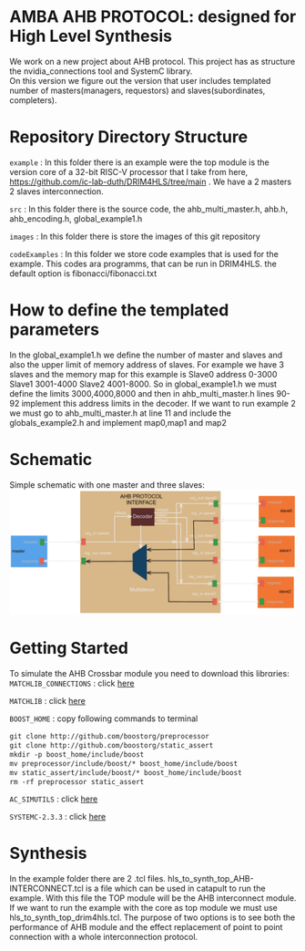 # AMBA AHB PROTOCOL: designed for High Level Synthesis

We work on a new project about AHB protocol. This project has as structure the nvidia_connections tool and SystemC library.  
On this version we figure out the version that user includes templated number of masters(managers, requestors) and slaves(subordinates, completers). 

# Repository Directory Structure

`example` : In this folder there is an example were the top module is the version core of a 32-bit RISC-V processor that I take from here, https://github.com/ic-lab-duth/DRIM4HLS/tree/main .
We have a 2 masters 2 slaves interconnection.

`src` : In this folder there is the source code, the ahb_multi_master.h, ahb.h, ahb_encoding.h, global_example1.h

`images` : In this folder there is store the images of this git repository

`codeExamples` : In this folder we store code examples that is used for the example. This codes ara programms, that can be run in DRIM4HLS.
the default option is fibonacci/fibonacci.txt

# How to define the templated parameters 
In the global_example1.h we define the number of master and slaves and also the upper limit of memory address of slaves.
For example we have 3 slaves and the memory map for this example is Slave0 address 0-3000 Slave1 3001-4000 Slave2 4001-8000.
So in global_example1.h we must define the limits 3000,4000,8000 and then in  ahb_multi_master.h lines 90-92 implement this address limits in the decoder.
If we want to run example 2 we must go to ahb_multi_master.h  at line 11 and include the globals_example2.h and implement map0,map1 and map2 

# Schematic
Simple schematic with one master and three slaves: 
![alt text][logo]

[logo]: https://github.com/StergiosKiourtsis/AHB_HLS/blob/main/images/AHBOneMaster.png "Logo Title Text 2"


# Getting Started

To simulate the AHB Crossbar module you need to download this librαries: 
`MATCHLIB_CONNECTIONS` : click [here](https://github.com/hlslibs/matchlib_connections.git)

`MATCHLIB` : click [here](http://github.com/NVlabs/matchlib.git)

`BOOST_HOME` : copy following commands to terminal
   
    git clone http://github.com/boostorg/preprocessor
    git clone http://github.com/boostorg/static_assert
    mkdir -p boost_home/include/boost
    mv preprocessor/include/boost/* boost_home/include/boost
    mv static_assert/include/boost/* boost_home/include/boost
    rm -rf preprocessor static_assert

`AC_SIMUTILS` : click [here](https://github.com/hlslibs/ac_simutils.git)

`SYSTEMC-2.3.3` : click [here](//www.accellera.org/images/downloads/standards/systemc/systemc-$SYSCVER.tar.gz)

# Synthesis 
In the example folder there are 2 .tcl files. 
hls_to_synth_top_AHB-INTERCONNECT.tcl is a file which can be used in catapult to run the example. With this file the TOP module will be the AHB interconnect module.
If we want to run the example with the core as top module we must use hls_to_synth_top_drim4hls.tcl. The purpose of two options is to see both the performance of 
AHB module and the effect replacement of point to point connection with a whole interconnection protocol.

